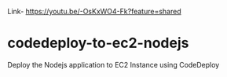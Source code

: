 Link- https://youtu.be/-OsKxWO4-Fk?feature=shared

# codedeploy-to-ec2-nodejs
Deploy the Nodejs application to EC2 Instance using CodeDeploy
